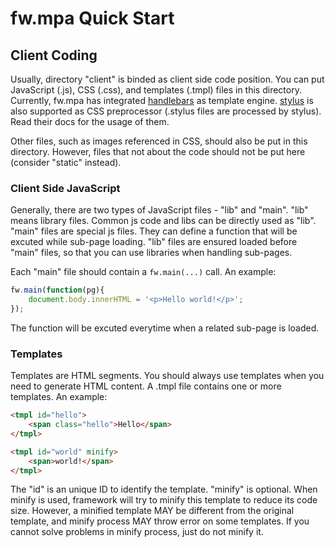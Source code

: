 # fw.mpa Quick Start #

## Client Coding ##

Usually, directory "client" is binded as client side code position.
You can put JavaScript (.js), CSS (.css), and templates (.tmpl) files in this directory.
Currently, fw.mpa has integrated [handlebars](http://handlebarsjs.com/) as template engine.
[stylus](http://learnboost.github.io/stylus/) is also supported as CSS preprocessor (.stylus files are processed by stylus).
Read their docs for the usage of them.

Other files, such as images referenced in CSS, should also be put in this directory.
However, files that not about the code should not be put here (consider "static" instead).

### Client Side JavaScript ###

Generally, there are two types of JavaScript files - "lib" and "main".
"lib" means library files. Common js code and libs can be directly used as "lib".
"main" files are special js files. They can define a function that will be excuted while sub-page loading.
"lib" files are ensured loaded before "main" files, so that you can use libraries when handling sub-pages.

Each "main" file should contain a `fw.main(...)` call. An example:

```js
fw.main(function(pg){
	document.body.innerHTML = '<p>Hello world!</p>';
});
```

The function will be excuted everytime when a related sub-page is loaded.

### Templates ###

Templates are HTML segments. You should always use templates when you need to generate HTML content.
A .tmpl file contains one or more templates. An example:

```html
<tmpl id="hello">
	<span class="hello">Hello</span>
</tmpl>

<tmpl id="world" minify>
	<span>world!</span>
</tmpl>
```

The "id" is an unique ID to identify the template.
"minify" is optional. When minify is used, framework will try to minify this template to reduce its code size.
However, a minified template MAY be different from the original template, and minify process MAY throw error on some templates.
If you cannot solve problems in minify process, just do not minify it.
